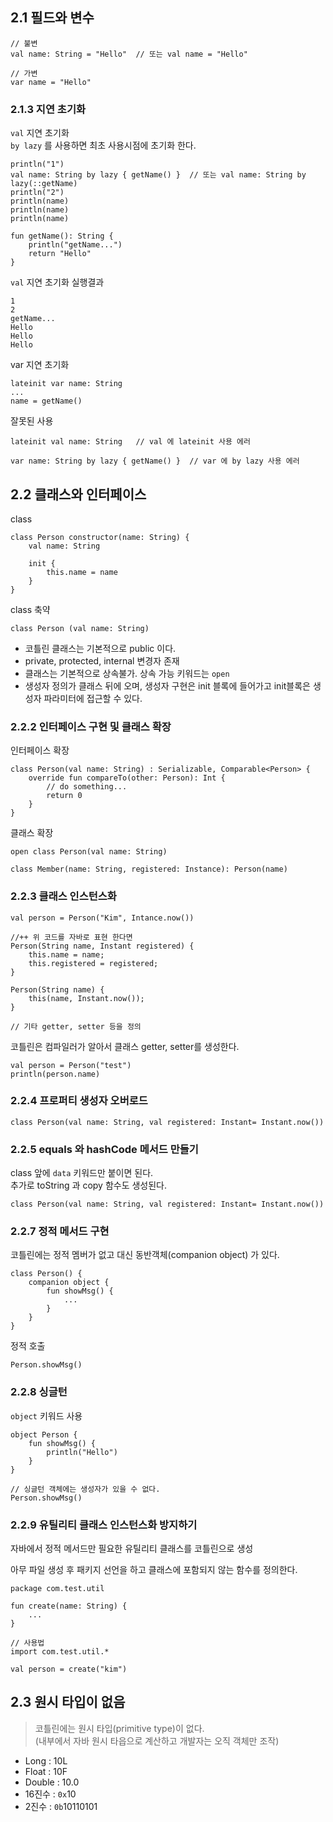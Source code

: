 ## 2.1 필드와 변수

```
// 불변
val name: String = "Hello"  // 또는 val name = "Hello"

// 가변
var name = "Hello"
```

### 2.1.3 지연 초기화

`val` 지연 초기화  
`by lazy` 를 사용하면 최초 사용시점에 초기화 한다.
```
println("1")
val name: String by lazy { getName() }  // 또는 val name: String by lazy(::getName)
println("2")
println(name)
println(name)
println(name)

fun getName(): String {
    println("getName...")
    return "Hello"
}
```

`val` 지연 초기화 실행결과
```
1
2
getName...
Hello
Hello
Hello
```

var 지연 초기화
```
lateinit var name: String
...
name = getName()
```

잘못된 사용
```
lateinit val name: String   // val 에 lateinit 사용 에러

var name: String by lazy { getName() }  // var 에 by lazy 사용 에러 
```

## 2.2 클래스와 인터페이스

class
```
class Person constructor(name: String) {
    val name: String

    init {
        this.name = name
    }
}
```

class 축약
```
class Person (val name: String)
```

- 코틀린 클래스는 기본적으로 public 이다.
- private, protected, internal 변경자 존재
- 클래스는 기본적으로 상속불가. 상속 가능 키워드는 `open`
- 생성자 정의가 클래스 뒤에 오며, 생성자 구현은 init 블록에 들어가고 init블록은 생성자 파라미터에 접근할 수 있다.

### 2.2.2 인터페이스 구현 및 클래스 확장

인터페이스 확장
```
class Person(val name: String) : Serializable, Comparable<Person> {
    override fun compareTo(other: Person): Int {
        // do something...
        return 0
    }
}
```

클래스 확장
```
open class Person(val name: String)

class Member(name: String, registered: Instance): Person(name)
```

### 2.2.3 클래스 인스턴스화

```
val person = Person("Kim", Intance.now())

//++ 위 코드를 자바로 표현 한다면
Person(String name, Instant registered) {
    this.name = name;
    this.registered = registered;
}

Person(String name) {
    this(name, Instant.now());
}

// 기타 getter, setter 등을 정의
```

코틀린은 컴파일러가 알아서 클래스 getter, setter를 생성한다.
```
val person = Person("test")
println(person.name)
```

### 2.2.4 프로퍼티 생성자 오버로드

```
class Person(val name: String, val registered: Instant= Instant.now())
```

### 2.2.5 equals 와 hashCode 메서드 만들기

class 앞에 `data` 키워드만 붙이면 된다.  
추가로 toString 과 copy 함수도 생성된다.

```
class Person(val name: String, val registered: Instant= Instant.now())
```

### 2.2.7 정적 메서드 구현

코틀린에는 정적 멤버가 없고 대신 동반객체(companion object) 가 있다.

```
class Person() {
    companion object {
        fun showMsg() {
            ...
        }
    }
}
```

정적 호출
```
Person.showMsg()
```

### 2.2.8 싱글턴

`object` 키워드 사용
```
object Person {
    fun showMsg() {
        println("Hello")
    }
}

// 싱글턴 객체에는 생성자가 있을 수 없다.
Person.showMsg()
```

### 2.2.9 유틸리티 클래스 인스턴스화 방지하기

자바에서 정적 메서드만 필요한 유틸리티 클래스를 코틀린으로 생성

아무 파일 생성 후 패키지 선언을 하고 클래스에 포함되지 않는 함수를 정의한다.

```
package com.test.util

fun create(name: String) {
    ...
}

// 사용법
import com.test.util.*

val person = create("kim")
```

## 2.3 원시 타입이 없음

>코틀린에는 원시 타입(primitive type)이 없다.  
(내부에서 자바 원시 타읍으로 계산하고 개발자는 오직 객체만 조작)

- Long : 10L
- Float : 10F
- Double : 10.0
- 16진수 : `0x`10
- 2진수 : `0b`10110101



